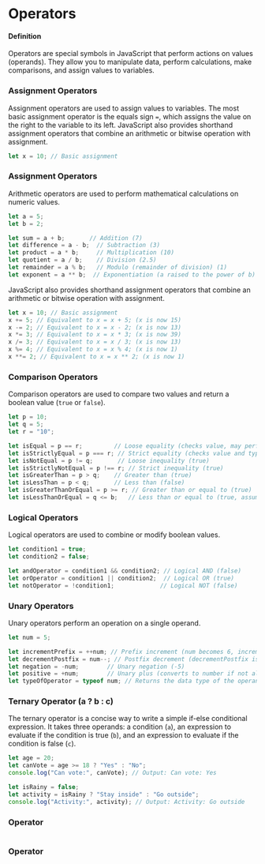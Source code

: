 # Operators
<!--- introduction --->


<!--- explanation --->
#### Definition

Operators are special symbols in JavaScript that perform actions on values (operands). They allow you to manipulate data, perform calculations, make comparisons, and assign values to variables.

### Assignment Operators

Assignment operators are used to assign values to variables. The most basic assignment operator is the equals sign `=`, which assigns the value on the right to the variable to its left. JavaScript also provides shorthand assignment operators that combine an arithmetic or bitwise operation with assignment.

```js
let x = 10; // Basic assignment
```
### Assignment Operators

Arithmetic operators are used to perform mathematical calculations on numeric values.

```js
let a = 5;
let b = 2;

let sum = a + b;       // Addition (7)
let difference = a - b;  // Subtraction (3)
let product = a * b;     // Multiplication (10)
let quotient = a / b;    // Division (2.5)
let remainder = a % b;   // Modulo (remainder of division) (1)
let exponent = a ** b;  // Exponentiation (a raised to the power of b) (25)
```

JavaScript also provides shorthand assignment operators that combine an arithmetic or bitwise operation with assignment.

```js
let x = 10; // Basic assignment
x += 5; // Equivalent to x = x + 5; (x is now 15)
x -= 2; // Equivalent to x = x - 2; (x is now 13)
x *= 3; // Equivalent to x = x * 3; (x is now 39)
x /= 3; // Equivalent to x = x / 3; (x is now 13)
x %= 4; // Equivalent to x = x % 4; (x is now 1)
x **= 2; // Equivalent to x = x ** 2; (x is now 1)
```

### Comparison Operators

Comparison operators are used to compare two values and return a boolean value (`true` or `false`).

```js
let p = 10;
let q = 5;
let r = "10";

let isEqual = p == r;         // Loose equality (checks value, may perform type coercion) (true)
let isStrictlyEqual = p === r; // Strict equality (checks value and type) (false)
let isNotEqual = p != q;       // Loose inequality (true)
let isStrictlyNotEqual = p !== r; // Strict inequality (true)
let isGreaterThan = p > q;    // Greater than (true)
let isLessThan = p < q;       // Less than (false)
let isGreaterThanOrEqual = p >= r; // Greater than or equal to (true)
let isLessThanOrEqual = q <= b;   // Less than or equal to (true, assuming b is still 2)
```

### Logical Operators

Logical operators are used to combine or modify boolean values.

```js
let condition1 = true;
let condition2 = false;

let andOperator = condition1 && condition2; // Logical AND (false)
let orOperator = condition1 || condition2;  // Logical OR (true)
let notOperator = !condition1;             // Logical NOT (false)
```

### Unary Operators

Unary operators perform an operation on a single operand.

```js
let num = 5;

let incrementPrefix = ++num; // Prefix increment (num becomes 6, incrementPrefix is 6)
let decrementPostfix = num--; // Postfix decrement (decrementPostfix is 6, num becomes 5)
let negation = -num;        // Unary negation (-5)
let positive = +num;        // Unary plus (converts to number if not already) (5)
let typeOfOperator = typeof num; // Returns the data type of the operand ("number")
```

### Ternary Operator (a ? b : c)

The ternary operator is a concise way to write a simple if-else conditional expression. It takes three operands: a condition (`a`), an expression to evaluate if the condition is true (`b`), and an expression to evaluate if the condition is false (`c`).

```js
let age = 20;
let canVote = age >= 18 ? "Yes" : "No";
console.log("Can vote:", canVote); // Output: Can vote: Yes

let isRainy = false;
let activity = isRainy ? "Stay inside" : "Go outside";
console.log("Activity:", activity); // Output: Activity: Go outside
```

### Operator



```js

```

### Operator



```js

```

